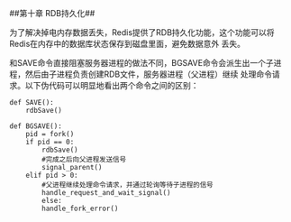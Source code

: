 ##第十章 RDB持久化##

为了解决掉电内存数据丢失，Redis提供了RDB持久化功能，这个功能可以将Redis在内存中的数据库状态保存到磁盘里面，避免数据意外
丢失。

和SAVE命令直接阻塞服务器进程的做法不同，BGSAVE命令会派生出一个子进程，然后由子进程负责创建RDB文件，服务器进程（父进程）继续
处理命令请求。以下伪代码可以明显地看出两个命令之间的区别：

```
def SAVE():
    rdbSave()

def BGSAVE():
    pid = fork()
    if pid == 0:
        rdbSave()
        #完成之后向父进程发送信号
        signal_parent()
    elif pid > 0:
        #父进程继续处理命令请求，并通过轮询等待子进程的信号
        handle_request_and_wait_signal()
        else:
        handle_fork_error()
```
